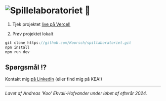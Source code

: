 # ![Spillelaboratoriet 🚀](app\assets\scltd.png) #

1. Tjek projektet [live på Vercel!](https://spillaboratoriet.vercel.app)

2. Prøv projektet lokalt

  ```js
  git clone https://github.com/Koorsch/spillaboratoriet.git
  npm install
  npm run dev
  ```

## Spørgsmål ⁉️ ##

Kontakt mig [på Linkedin](https://www.linkedin.com/in/andreas-ekvall-hofvander-216130151/) (eller find mig på KEA!)

----
*Lavet af Andreas 'Koo' Ekvall-Hofvander under løbet af efterår 2024.*

